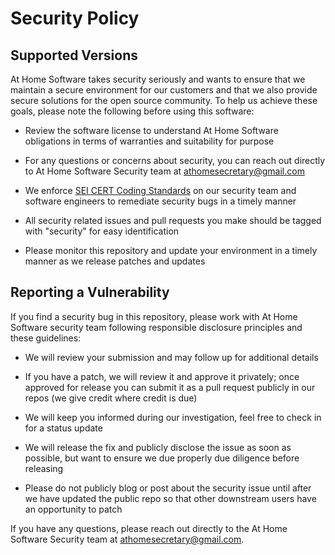 # Security Policy

## Supported Versions

At Home Software takes security seriously and wants to
ensure that we maintain a secure environment for our
customers and that we also provide secure solutions
for the open source community. To help us achieve these
goals, please note the following before using this
software:

* Review the software license to understand At Home Software
  obligations in terms of warranties and suitability for purpose

* For any questions or concerns about security, you can reach
  out directly to At Home Software Security team at [athomesecretary@gmail.com](mailto:athomesecretary@gmail.com)

* We enforce [SEI CERT Coding Standards](https://wiki.sei.cmu.edu/confluence/plugins/servlet/mobile?contentId=88042752#content/view/88042752) on our security team and software engineers
  to remediate security bugs in a timely manner

* All security related issues and pull requests you make should
  be tagged with "security" for easy identification

* Please monitor this repository and update your environment in
  a timely manner as we release patches and updates


## Reporting a Vulnerability

If you find a security bug in this repository,
please work with At Home Software security team
following responsible disclosure principles and
these guidelines:


* We will review your submission and may follow up for additional details

* If you have a patch, we will review it and approve it privately; once
  approved for release you can submit it as a pull request publicly in
  our repos (we give credit where credit is due)

* We will keep you informed during our investigation, feel free to check
  in for a status update

* We will release the fix and publicly disclose the issue as soon as possible, 
  but want to ensure we due properly due diligence before releasing

* Please do not publicly blog or post about the security issue until after we
  have updated the public repo so that other downstream users have an opportunity
  to patch


If you have any questions, please reach out directly to the At Home Software
Security team at [athomesecretary@gmail.com](mailto:athomesecretary@gmail.com).
